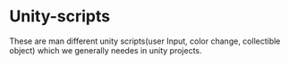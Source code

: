 # Unity-scripts
These are man different unity scripts(user Input, color change, collectible object) which we generally needes in unity projects.
